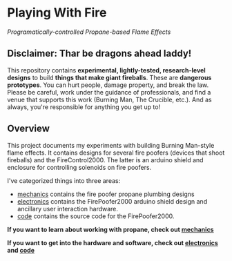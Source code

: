 # Playing With Fire

*Programatically-controlled Propane-based Flame Effects*


## Disclaimer: Thar be dragons ahead laddy!

This repository contains **experimental, lightly-tested, research-level designs** to build **things that make giant fireballs**. These are **dangerous prototypes**. You can hurt people, damage property, and break the law. Please be careful, work under the guidance of professionals, and find a venue that supports this work (Burning Man, The Crucible, etc.). And as always, you're responsible for anything you get up to!


## Overview

This project documents my experiments with building Burning Man-style flame effects. It contains designs for several fire poofers (devices that shoot fireballs) and the FireControl2000. The latter is an arduino shield and enclosure for controlling solenoids on fire poofers.

 I've categorized things into three areas:

- [mechanics](/mechanics/README.md) contains the fire poofer propane plumbing designs
- [electronics](/electronics/README.md) contains the FirePoofer2000 arduino shield design and ancillary user interaction hardware.
- [code](/code/README.md) contains the source code for the FirePoofer2000.

**If you want to learn about working with propane, check out [mechanics](/mechanics/README.md)**

**If you want to get into the hardware and software, check out [electronics](/electronics/README.md) and [code](/code/README.md)**


